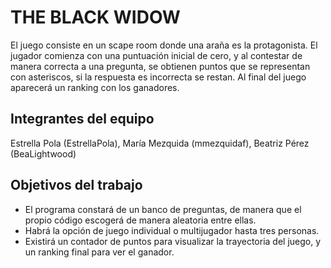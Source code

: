 # THE BLACK WIDOW

El juego consiste en un scape room donde una araña es la protagonista. El jugador comienza con una puntuación inicial de cero, y al contestar de manera correcta a una pregunta, se obtienen puntos que se representan con asteriscos, si la respuesta es incorrecta se restan. 
Al final del juego aparecerá un ranking con los ganadores. 

## Integrantes del equipo

Estrella Pola (EstrellaPola), María Mezquida (mmezquidaf), Beatriz Pérez (BeaLightwood)

## Objetivos del trabajo
- El programa constará de un banco de preguntas, de manera que el propio código escogerá de manera aleatoria entre ellas.
- Habrá la opción de juego individual o multijugador hasta tres personas.
- Existirá un contador de puntos para visualizar la trayectoria del juego, y un ranking final para ver el ganador. 

